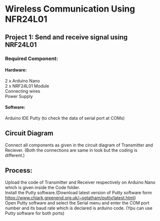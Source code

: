 # Wireless Communication Using NFR24L01

## Project 1: Send and receive signal using NRF24L01

### Required Component:
  
  #### Hardware:
  2 x Arduino Nano\
  2 x NRF24L01 Module\
  Connecting wires\
  Power Supply
  
  #### Software:
  Arduino IDE
  Putty (to check the data of serial port at COMs)

## Circuit Diagram
Connect all components as given in the circuit diagram of Transmitter and Reciever. (Both the connections are same in look but the coding is different.)

## Process:
  Upload the code of Transmitter and Receiver respectively on Arduino Nano which is given inside the Code folder.\
  Install the Putty software.(Download latest version of Putty software form https://www.chiark.greenend.org.uk/~sgtatham/putty/latest.html)\
  Open Putty software and select the Serial menu and enter the COM port number and its baud rate which is declared is arduino code. (Ypu can use Putty software for both ports)
